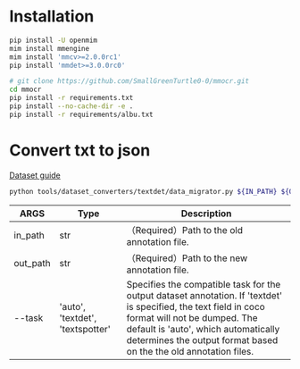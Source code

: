 # Installation
```bash
pip install -U openmim
mim install mmengine
mim install 'mmcv>=2.0.0rc1'
pip install 'mmdet>=3.0.0rc0'

# git clone https://github.com/SmallGreenTurtle0-0/mmocr.git
cd mmocr
pip install -r requirements.txt
pip install --no-cache-dir -e .
pip install -r requirements/albu.txt
```
# Convert txt to json
[Dataset guide](https://github.com/SmallGreenTurtle0-0/mmocr/blob/b18a09b2f063911a2de70f477aa21da255ff505d/docs/en/migration/dataset.md?plain=1#L3)

```bash
python tools/dataset_converters/textdet/data_migrator.py ${IN_PATH} ${OUT_PATH}
```

| ARGS     | Type                             | Description                                                                                                                                                      |
| -------- | -------------------------------- | ---------------------------------------------------------------------------------------------------------------------------------------------------------------- |
| in_path  | str                              | （Required）Path to the old annotation file.                                                                                                                     |
| out_path | str                              | （Required）Path to the new annotation file.                                                                                                                     |
| --task   | 'auto', 'textdet', 'textspotter' | Specifies the compatible task for the output dataset annotation. If 'textdet' is specified, the text field in coco format will not be dumped. The default is 'auto', which automatically determines the output format based on the the old annotation files. |
